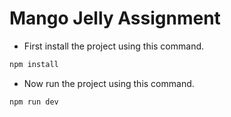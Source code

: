 # Mango Jelly Assignment

- First install the project using this command.
```sh
npm install
```

- Now run the project using this command.
```sh
npm run dev
```